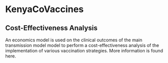 # KenyaCoVaccines

## Cost-Effectiveness Analysis
An economics model is used on the clinical outcomes of the main transmission model model to perform a cost-effectiveness analysis of the implementation of various vaccination strategies. More information is found here.

 
